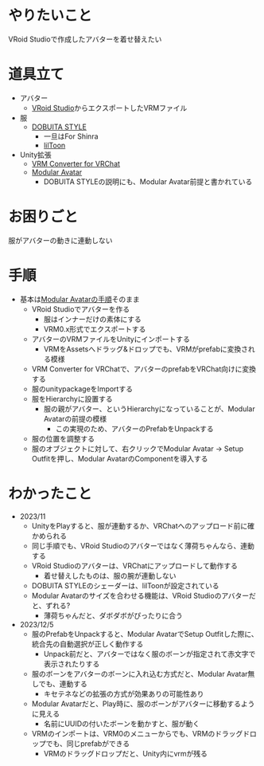 # やりたいこと
VRoid Studioで作成したアバターを着せ替えたい

# 道具立て
- アバター
  - [VRoid Studio](https://vroid.com/studio)からエクスポートしたVRMファイル
- 服
  - [DOBUITA STYLE](https://booth.pm/ja/items/5203007)
    - 一旦はFor Shinra
    - [lilToon](https://lilxyzw.github.io/lilToon/#/)
- Unity拡張
  - [VRM Converter for VRChat](https://pokemori.booth.pm/items/1025226)
  - [Modular Avatar](https://modular-avatar.nadena.dev/ja)
    - DOBUITA STYLEの説明にも、Modular Avatar前提と書かれている

# お困りごと
服がアバターの動きに連動しない

# 手順
- 基本は[Modular Avatarの手順](https://modular-avatar.nadena.dev/ja/docs/tutorials/clothing)そのまま
  - VRoid Studioでアバターを作る
    - 服はインナーだけの素体にする
    - VRM0.x形式でエクスポートする
  - アバターのVRMファイルをUnityにインポートする
    - VRMをAssetsへドラッグ&ドロップでも、VRMがprefabに変換される模様
  - VRM Converter for VRChatで、アバターのprefabをVRChat向けに変換する
  - 服のunitypackageをImportする
  - 服をHierarchyに設置する
    - 服の親がアバター、というHierarchyになっていることが、Modular Avatarの前提の模様
      - この実現のため、アバターのPrefabをUnpackする
  - 服の位置を調整する
  - 服のオブジェクトに対して、右クリックでModular Avatar -> Setup Outfitを押し、Modular AvatarのComponentを導入する

# わかったこと
- 2023/11
  - UnityをPlayすると、服が連動するか、VRChatへのアップロード前に確かめられる
  - 同じ手順でも、VRoid Studioのアバターではなく薄荷ちゃんなら、連動する
  - VRoid Studioのアバターは、VRChatにアップロードして動作する
    - 着せ替えしたものは、服の腕が連動しない
  - DOBUITA STYLEのシェーダーは、lilToonが設定されている
  - Modular Avatarのサイズを合わせる機能は、VRoid Studioのアバターだと、ずれる?
    - 薄荷ちゃんだと、ダボダボがぴったりに合う
- 2023/12/5
  - 服のPrefabをUnpackすると、Modular AvatarでSetup Outfitした際に、統合先の自動選択が正しく動作する
    - Unpack前だと、アバターではなく服のボーンが指定されて赤文字で表示されたりする
  - 服のボーンをアバターのボーンに入れ込む方式だと、Modular Avatar無しでも、連動する
    - キセテネなどの拡張の方式が効果ありの可能性あり
  - Modular Avatarだと、Play時に、服のボーンがアバターに移動するように見える
    - 名前にUUIDの付いたボーンを動かすと、服が動く
  - VRMのインポートは、VRM0のメニューからでも、VRMのドラッグドロップでも、同じprefabができる
    - VRMのドラッグドロップだと、Unity内にvrmが残る
